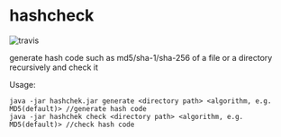 # hashcheck
![travis](https://travis-ci.org/teagithub/hashcheck.svg?branch=master)

generate hash code such as md5/sha-1/sha-256 of a file or a directory recursively and check it

Usage:
```
java -jar hashchek.jar generate <directory path> <algorithm, e.g. MD5(default)> //generate hash code
java -jar hashchek check <directory path> <algorithm, e.g. MD5(default)> //check hash code
```